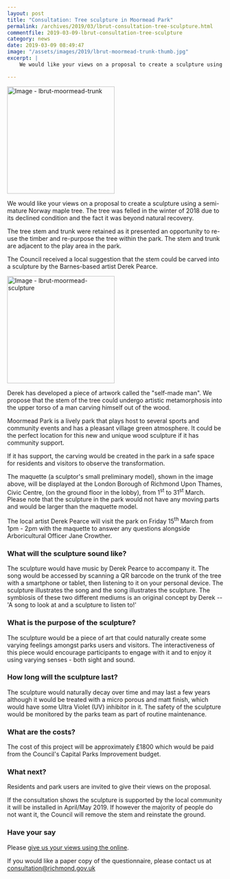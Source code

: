 ```yaml
---
layout: post
title: "Consultation: Tree sculpture in Moormead Park"
permalink: /archives/2019/03/lbrut-consultation-tree-sculpture.html
commentfile: 2019-03-09-lbrut-consultation-tree-sculpture
category: news
date: 2019-03-09 08:49:47
image: "/assets/images/2019/lbrut-moormead-trunk-thumb.jpg"
excerpt: |
    We would like your views on a proposal to create a sculpture using a semi-mature Norway maple tree. The tree was felled in the winter of 2018 due to its declined condition and the fact it was beyond natural recovery.    

---
```

<a href="/assets/images/2019/lbrut-moormead-trunk.jpg" title="Click for a larger image"><img src="/assets/images/2019/lbrut-moormead-trunk-thumb.jpg" width="250" alt="Image - lbrut-moormead-trunk"  class="photo right"/></a>

We would like your views on a proposal to create a sculpture using a semi-mature Norway maple tree. The tree was felled in the winter of 2018 due to its declined condition and the fact it was beyond natural recovery.

The tree stem and trunk were retained as it presented an opportunity to re-use the timber and re-purpose the tree within the park. The stem and trunk are adjacent to the play area in the park.

The Council received a local suggestion that the stem could be carved into a sculpture by the Barnes-based artist Derek Pearce.

<a href="/assets/images/2019/lbrut-moormead-sculpture.jpg" title="Click for a larger image"><img src="/assets/images/2019/lbrut-moormead-sculpture-thumb.jpg" width="250" alt="Image - lbrut-moormead-sculpture"  class="photo right"/></a>


Derek has developed a piece of artwork called the "self-made man". We propose that the stem of the tree could undergo artistic metamorphosis into the upper torso of a man carving himself out of the wood.

Moormead Park is a lively park that plays host to several sports and community events and has a pleasant village green atmosphere. It could be the perfect location for this new and unique wood sculpture if it has community support.

If it has support, the carving would be created in the park in a safe space for residents and visitors to observe the transformation.

The maquette (a sculptor's small preliminary model), shown in the image above, will be displayed at the London Borough of Richmond Upon Thames, Civic Centre, (on the ground floor in the lobby), from 1<sup>st</sup> to 31<sup>st</sup> March. Please note that the sculpture in the park would not have any moving parts and would be larger than the maquette model.

The local artist Derek Pearce will visit the park on Friday 15<sup>th</sup> March from 1pm - 2pm with the maquette to answer any questions alongside Arboricultural Officer Jane Crowther.

### What will the sculpture sound like?

The sculpture would have music by Derek Pearce to accompany it. The song would be accessed by scanning a QR barcode on the trunk of the tree with a smartphone or tablet, then listening to it on your personal device. The sculpture illustrates the song and the song illustrates the sculpture. The symbiosis of these two different mediums is an original concept by Derek -- 'A song to look at and a sculpture to listen to!'

### What is the purpose of the sculpture?

The sculpture would be a piece of art that could naturally create some varying feelings amongst parks users and visitors. The interactiveness of this piece would encourage participants to engage with it and to enjoy it using varying senses - both sight and sound.

### How long will the sculpture last?

The sculpture would naturally decay over time and may last a few years although it would be treated with a micro porous and matt finish, which would have some Ultra Violet (UV) inhibitor in it. The safety of the sculpture would be monitored by the parks team as part of routine maintenance.

### What are the costs?

The cost of this project will be approximately &pound;1800 which would be paid from the Council's Capital Parks Improvement budget.

### What next?

Residents and park users are invited to give their views on the proposal.

If the consultation shows the sculpture is supported by the local community it will be installed in April/May 2019. If however the majority of people do not want it, the Council will remove the stem and reinstate the ground.

### Have your say

Please [give us your views using the online](https://haveyoursay.citizenspace.com/richmondecs/moormead-park/consultation/intro/).

If you would like a paper copy of the questionnaire, please contact us at [consultation@richmond.gov.uk](:mailto:consultation@richmond.gov.uk)
